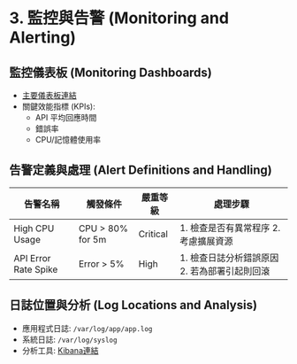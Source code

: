 # 3. 監控與告警 (Monitoring and Alerting)

## 監控儀表板 (Monitoring Dashboards)

- [主要儀表板連結](http://link.to.dashboard)
- 關鍵效能指標 (KPIs):
    - API 平均回應時間
    - 錯誤率
    - CPU/記憶體使用率

## 告警定義與處理 (Alert Definitions and Handling)

| 告警名稱             | 觸發條件        | 嚴重等級 | 處理步驟                                   |
| -------------------- | --------------- | -------- | ------------------------------------------ |
| High CPU Usage       | CPU > 80% for 5m | Critical | 1. 檢查是否有異常程序 2. 考慮擴展資源       |
| API Error Rate Spike | Error > 5%      | High     | 1. 檢查日誌分析錯誤原因 2. 若為部署引起則回滾 |

## 日誌位置與分析 (Log Locations and Analysis)

- 應用程式日誌: `/var/log/app/app.log`
- 系統日誌: `/var/log/syslog`
- 分析工具: [Kibana連結](http://link.to.kibana) 